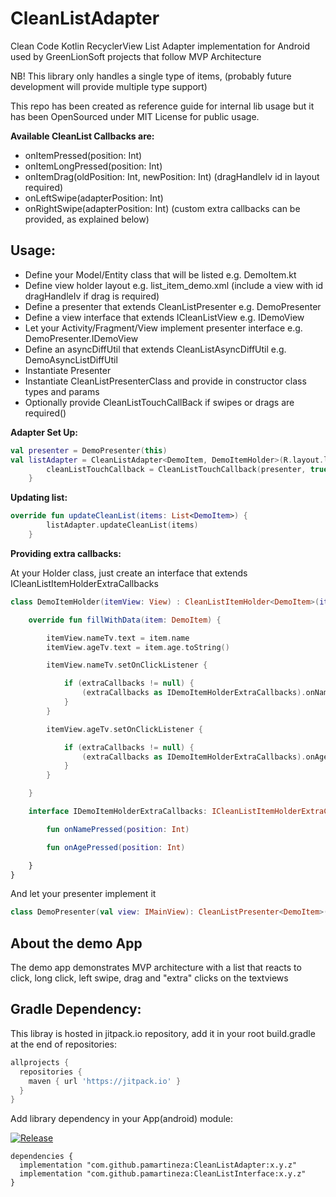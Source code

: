 # CleanListAdapter
Clean Code Kotlin RecyclerView List Adapter implementation for Android used by GreenLionSoft projects that follow MVP Architecture

NB! This library only handles a single type of items, (probably future development will provide multiple type support)

This repo has been created as reference guide for internal lib usage but it has been OpenSourced under MIT License for public usage.

**Available CleanList Callbacks are:**

* onItemPressed(position: Int)
* onItemLongPressed(position: Int)
* onItemDrag(oldPosition: Int, newPosition: Int) (dragHandleIv id in layout required)
* onLeftSwipe(adapterPosition: Int)
* onRightSwipe(adapterPosition: Int)
(custom extra callbacks can be provided, as explained below)

## Usage:

* Define your Model/Entity class that will be listed e.g. DemoItem.kt
* Define view holder layout e.g. list_item_demo.xml (include a view with id dragHandleIv if drag is required)
* Define a presenter that extends CleanListPresenter<DemoItem> e.g. DemoPresenter
* Define a view interface that extends ICleanListView<DemoItem> e.g. IDemoView
* Let your Activity/Fragment/View implement presenter interface e.g. DemoPresenter.IDemoView
* Define an asyncDiffUtil that extends CleanListAsyncDiffUtil<DemoItem> e.g. DemoAsyncListDiffUtil
* Instantiate Presenter
* Instantiate CleanListPresenterClass and provide in constructor class types and params
* Optionally provide CleanListTouchCallBack if swipes or drags are required()


**Adapter Set Up:**
```kotlin
val presenter = DemoPresenter(this)
val listAdapter = CleanListAdapter<DemoItem, DemoItemHolder>(R.layout.list_item_demo, DemoItemHolder::class.java, presenter, demoAsyncListDiffUtil()).apply {
        cleanListTouchCallback = CleanListTouchCallback(presenter, true, true, false) //optional
    }
```
**Updating list:**
```kotlin
override fun updateCleanList(items: List<DemoItem>) {
        listAdapter.updateCleanList(items)
    }
```

**Providing extra callbacks:**

At your Holder class, just create an interface that extends ICleanListItemHolderExtraCallbacks 
```kotlin
class DemoItemHolder(itemView: View) : CleanListItemHolder<DemoItem>(itemView)   {

    override fun fillWithData(item: DemoItem) {

        itemView.nameTv.text = item.name
        itemView.ageTv.text = item.age.toString()

        itemView.nameTv.setOnClickListener {

            if (extraCallbacks != null) {
                (extraCallbacks as IDemoItemHolderExtraCallbacks).onNamePressed(adapterPosition)
            }
        }

        itemView.ageTv.setOnClickListener {

            if (extraCallbacks != null) {
                (extraCallbacks as IDemoItemHolderExtraCallbacks).onAgePressed(adapterPosition)
            }
        }

    }

    interface IDemoItemHolderExtraCallbacks: ICleanListItemHolderExtraCallbacks {

        fun onNamePressed(position: Int)

        fun onAgePressed(position: Int)

    }
}
```
And let your presenter implement it 

```kotlin
class DemoPresenter(val view: IMainView): CleanListPresenter<DemoItem>(view), DemoItemHolder.IDemoItemHolderExtraCallbacks
```

## About the demo App

The demo app demonstrates MVP architecture with a list that reacts to click, long click, left swipe, drag and "extra" clicks on the textviews 


## Gradle Dependency:
This libray is hosted in jitpack.io repository, add it in your root build.gradle at the end of repositories:
```groovy
allprojects {
  repositories {
    maven { url 'https://jitpack.io' }
  }
}  
```
Add library dependency in your App(android) module:

[![Release](https://jitpack.io/v/pamartineza/CleanListAdapter.svg)](https://jitpack.io/#pamartineza/CleanListAdapter)
```
dependencies {
  implementation "com.github.pamartineza:CleanListAdapter:x.y.z"
  implementation "com.github.pamartineza:CleanListInterface:x.y.z"
}
```


